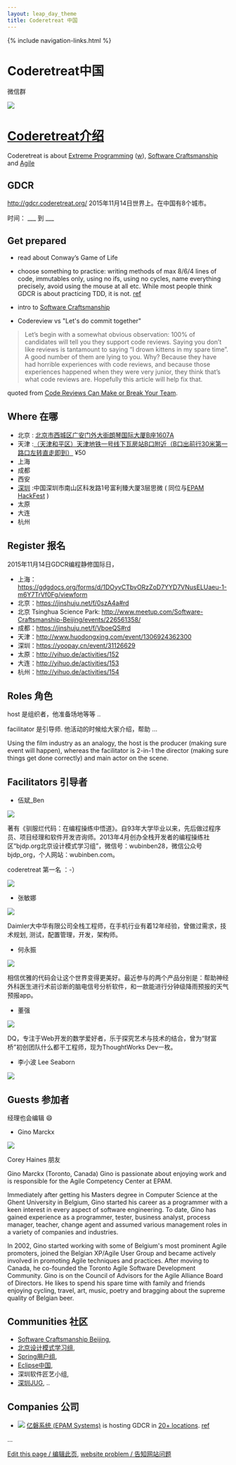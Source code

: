 ```yaml
---
layout: leap_day_theme
title: Coderetreat 中国
---
```


{% include navigation-links.html %}

# Coderetreat中国

微信群

![](images/coderetreat-china-wechat-group-257407160254633658-small.png)

# [Coderetreat介绍](http://coderetreat.org/)

Coderetreat is about [Extreme Programming](http://www.extremeprogramming.org/) ([w](https://zh.wikipedia.org/wiki/%E6%9E%81%E9%99%90%E7%BC%96%E7%A8%8B)),
 [Software Craftsmanship](http://manifesto.softwarecraftsmanship.org/#/zh-cn) and [Agile](https://zh.wikipedia.org/wiki/%E6%95%8F%E6%8D%B7%E8%BD%AF%E4%BB%B6%E5%BC%80%E5%8F%91)

## GDCR

<http://gdcr.coderetreat.org/> 2015年11月14日世界上。在中国有8个城市。

时间：  ___ 到  ___

## Get prepared

- read about Conway’s Game of Life

- choose something to practice: writing methods of max 8/6/4 lines of code, immutables only, using no ifs, using no cycles,
name everything precisely, avoid using the mouse at all etc.
While most people think GDCR is about practicing TDD, it is not. [ref](http://www.alexbolboaca.ro/wordpress/articles/how-to-organize-a-code-retreat)

- intro to [Software Craftsmanship](http://www.slideshare.net/alexboly/introduction-to-software-craftsmanship)

- Codereview vs "Let's do commit together"

> Let’s begin with a somewhat obvious observation: 100% of candidates will tell you they support code reviews. Saying you don’t like reviews is tantamount to saying “I drown kittens in my spare time”. A good number of them are lying to you. Why? Because they have had horrible experiences with code reviews, and because those experiences happened when they were very junior, they think that’s what code reviews are. Hopefully this article will help fix that.

quoted from [Code Reviews Can Make or Break Your Team](https://medium.com/swlh/code-reviews-can-make-or-break-your-team-a3cfdcc15de1).



## Where 在哪

- 北京 : [北京市西城区广安门外大街朗琴国际大厦B座1607A](http://mp.weixin.qq.com/s?__biz=MzI2OTAwOTMwMQ==&mid=211819044&idx=1&sn=3dd4835ef79cd993b22f852d55137c7d&scene=1&srcid=1015yRi9tBUYms5WpSagRphP&key=b410d3164f5f798e2ffcc8b5a62a1865617ae7d97f60d1c2b4ad33aedf1f085fcddec806307c82af442ed3a5e418ac85&ascene=1&uin=MTU3MzY5ODQ0MQ%3D%3D&devicetype=Windows+8&version=61050016&pass_ticket=9oT9P0TFRo58WDhhjt3xc95II6dTFuHVj8ZTI0qs%2By6sxx87TYikYiX2du0URk1Q)
- 天津 :[（天津和平区）天津地铁一号线下瓦房站B口附近（B口出前行30米第一路口左转直走即到）](http://www.huodongxing.com/event/1306924362300) ¥50
- 上海
- 成都
- 西安
- [深圳](shenzhen) :中国深圳市南山区科发路1号富利臻大厦3层思微  ( 同位与[EPAM HackFest](http://epa.ms/HackfestChina) )
- 太原
- 大连
- 杭州

## Register 报名

2015年11月14日GDCR编程静修国际日，

<!--
- 北京站报名链接：<https://jinshuju.net/f/0szA4a#rd>
- 天津站报名链接：<http://www.huodongxing.com/event/1306924362300>
- 上海站报名链接：<https://gdgdocs.org/forms/d/1DOyvCTbvORzZoD7YYD7VNusELUaeu-1-m6Y7TrVf0Fg/viewform>
- 深圳站报名链接：<http://epa.ms/gdcr-shenzhen-cn-2015>
- 成都站报名链接：<https://jinshuju.net/f/VboeQS#rd>
- 大连站报名链接：<http://yihuo.de/activities/153>
-->

- 上海：<https://gdgdocs.org/forms/d/1DOyvCTbvORzZoD7YYD7VNusELUaeu-1-m6Y7TrVf0Fg/viewform>
- 北京：<https://jinshuju.net/f/0szA4a#rd>
- 北京 Tsinghua Science Park: <http://www.meetup.com/Software-Craftsmanship-Beijing/events/226561358/>
- 成都：<https://jinshuju.net/f/VboeQS#rd>
- 天津：<http://www.huodongxing.com/event/1306924362300>
- 深圳：<https://yoopay.cn/event/31126629>
- 太原：<http://yihuo.de/activities/152>
- 大连：<http://yihuo.de/activities/153> 
- 杭州：<http://yihuo.de/activities/154>

## Roles 角色

host 是组织者，他准备场地等等 ..

facilitator 是引导师. 他活动的时候给大家介绍，帮助 ...

Using the film industry as an analogy, the host is the producer (making sure event will happen), whereas the facilitator is 2-in-1
the director (making sure things get done correctly) and main actor on the scene.

## Facilitators 引导者

- 伍斌_Ben

![](http://mmbiz.qpic.cn/mmbiz/JzLiaOQ9r9qES060VQZusoYEs3NceX0KR0fBfsrahRnzic5nlORiaOld1QGLj9wMOeUK6F3xQYLPJLIB6Iw7tdhiaA/640?wx_fmt=jpeg&tp=webp&wxfrom=5&wx_lazy=1)

著有《驯服烂代码：在编程操练中悟道》。自93年大学毕业以来，先后做过程序员、项目经理和软件开发咨询师。2013年4月创办全栈开发者的编程操练社区“bjdp.org北京设计模式学习组”，微信号：wubinben28，微信公众号bjdp_org，个人网站：wubinben.com。

coderetreat 第一名 ：-）

![](images/people/WuBinBen_is_No1.PNG)

- 张敏娜

![](http://mmbiz.qpic.cn/mmbiz/JzLiaOQ9r9qES060VQZusoYEs3NceX0KReXVEYia0IOdcsicXoV075qYRibCE2H7nUYXvNaReeZOXFtvtEmNiciaZGMg/640?wx_fmt=png&tp=webp&wxfrom=5&wx_lazy=1)

Daimler大中华有限公司全栈工程师，在手机行业有着12年经验，曾做过需求，技术规划, 测试，配置管理，开发，架构师。

- 何永振

![](http://mmbiz.qpic.cn/mmbiz/JzLiaOQ9r9qES060VQZusoYEs3NceX0KRIetHWZQImxbjVTozdA3KShpmeD4PJBfwfYJOgyhI7X1rzR5oWPFSeQ/640?wx_fmt=jpeg&tp=webp&wxfrom=5&wx_lazy=1)

相信优雅的代码会让这个世界变得更美好。最近参与的两个产品分别是：帮助神经外科医生进行术前诊断的脑电信号分析软件，和一款能进行分钟级降雨预报的天气预报app。

- 董强

![](http://mmbiz.qpic.cn/mmbiz/JzLiaOQ9r9qES060VQZusoYEs3NceX0KRFMbDarQECK3YBzvibAgJPzcylF50iayib099iaaAYn4zYV910ibYp3fwYgA/640?wx_fmt=jpeg&tp=webp&wxfrom=5&wx_lazy=1)

DQ，专注于Web开发的数学爱好者，乐于探究艺术与技术的结合，曾为“财富桥”初创团队什么都干工程师，现为ThoughtWorks Dev一枚。


- 李小波 Lee Seaborn

![](images/people/Seaborn_Lee_26873ed.jpg)

## Guests 参加者

经理也会编辑  :smile:

- Gino Marckx

![](images/people/Gino_Marckx.jpg)

Corey Haines 朋友

Gino Marckx (Toronto, Canada)
Gino is passionate about enjoying work and is responsible for the Agile Competency Center at EPAM.

Immediately after getting his Masters degree in Computer Science at the Ghent University in Belgium, Gino started his career as a programmer with a keen interest in every aspect of software engineering. To date, Gino has gained experience as a programmer, tester, business analyst, process manager, teacher, change agent and assumed various management roles in a variety of companies and industries.

In 2002, Gino started working with some of Belgium's most prominent Agile promoters, joined the Belgian XP/Agile User Group and became actively involved in promoting Agile techniques and practices. After moving to Canada, he co-founded the Toronto Agile Software Development Community. Gino is on the Council of Advisors for the Agile Alliance Board of Directors.
He likes to spend his spare time with family and friends enjoying cycling, travel, art, music, poetry and bragging about the supreme quality of Belgian beer.

## Communities 社区

- [Software Craftsmanship Beijing](http://www.meetup.com/Software-Craftsmanship-Beijing/),
- [北京设计模式学习组](http://www.bjdp.org/),
- [Spring用户组](http://springioug.com/),
- [Eclipse中国](http://www.eclipsechina.org/),
- 深圳软件匠艺小组,
- [深圳JUG](http://szjug.github.io/),
..

## Companies 公司

- ![](http://szjug.github.io/images/logo/epam-logo.png)
[亿磐系统 (EPAM Systems)](http://www.epam.com) is hosting GDCR in [20+ locations](https://events.epam.com/events#coderetreat).
 [ref](http://coderetreat.org/group/facilitators/forum/topics/epam-systems-will-host-gdcr-in-20-cities)

 ...

[Edit this page / 编辑此页](https://github.com/coderetreat-china/coderetreat-china.github.io/edit/master/index.md),
[website problem / 告知网站问题](https://github.com/coderetreat-china/coderetreat-china.github.io/issues)
